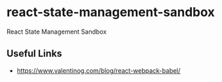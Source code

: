 # react-state-management-sandbox
React State Management Sandbox

## Useful Links
- https://www.valentinog.com/blog/react-webpack-babel/
